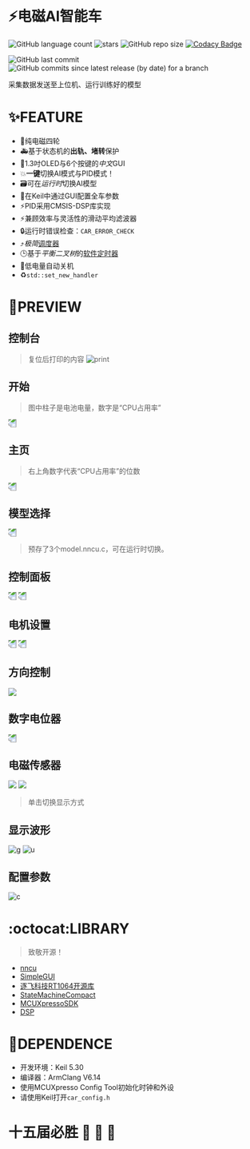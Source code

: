 # :zap:电磁AI智能车
![GitHub language count](https://img.shields.io/github/languages/count/CSU-iMag/ArtificialIntelligenceCar)
![stars](https://img.shields.io/github/stars/CSU-iMag/ArtificialIntelligenceCar)
![GitHub repo size](https://img.shields.io/github/repo-size/CSU-iMag/ArtificialIntelligenceCar?style=plastic)
[![Codacy Badge](https://app.codacy.com/project/badge/Grade/c6cbaef75e714a8387990f974cd1c991)](https://www.codacy.com/gh/CSU-iMag/ArtificialIntelligenceCar?utm_source=github.com&amp;utm_medium=referral&amp;utm_content=CSU-iMag/ArtificialIntelligenceCar&amp;utm_campaign=Badge_Grade)

![GitHub last commit](https://img.shields.io/github/last-commit/CSU-iMag/ArtificialIntelligenceCar?style=for-the-badge)
![GitHub commits since latest release (by date) for a branch](https://img.shields.io/github/commits-since/CSU-iMag/ArtificialIntelligenceCar/v1.0?style=for-the-badge)

采集数据发送至上位机、运行训练好的模型
# :sparkles:FEATURE
- :rocket:纯电磁四轮
- :ambulance:基于状态机的**出轨、堵转**保护
- :art:1.3吋OLED与6个按键的*中文*GUI
- :boom:**一键**切换AI模式与PID模式！
- :card_file_box:可在*运行时*切换AI模型
- :wrench:在Keil中通过GUI配置全车参数
- :zap:PID采用CMSIS-DSP库实现
- :zap:兼顾效率与灵活性的滑动平均滤波器
- :lock:运行时错误检查：`CAR_ERROR_CHECK`
- :arrow_heading_up:*极简*[调度器](https://github.com/CSU-iMag/ArtificialIntelligenceCar/blob/master/Project/CODE/utility/scheduler.hpp)
- :clock3:基于*平衡二叉树*的[软件定时器](https://github.com/CSU-iMag/ArtificialIntelligenceCar/blob/master/Project/CODE/utility/timer.hpp)
- :battery:低电量自动关机
- :recycle:`std::set_new_handler`
# :eyes:PREVIEW
## 控制台
> 复位后打印的内容
![print](Pictures/print.png)
## 开始
> 图中柱子是电池电量，数字是“CPU占用率”
<img src="Pictures/IMG_20200511_130902.jpg" style="transform:rotate(180deg);">

## 主页
> 右上角数字代表“CPU占用率”的位数
<img src="Pictures/IMG_20200511_130913.jpg" style="transform:rotate(180deg);">

## 模型选择
<img src="Pictures/IMG_20200511_131122.jpg" style="transform:rotate(180deg);">

> 预存了3个model.nncu.c，可在运行时切换。
## 控制面板
<img src="Pictures/IMG_20200511_130925.jpg" style="transform:rotate(180deg);">
<img src="Pictures/IMG_20200511_130935.jpg" style="transform:rotate(180deg);">

## 电机设置
<img src="Pictures/IMG_20200511_131010.jpg" style="transform:rotate(180deg);">
<img src="Pictures/IMG_20200511_131000.jpg" style="transform:rotate(180deg);">

## 方向控制
<img src="Pictures/IMG_20200511_131032.jpg">

## 数字电位器
<img src="Pictures/IMG_20200511_131148.jpg" style="transform:rotate(180deg);">

## 电磁传感器
<img src="Pictures/IMG_20200511_205727.jpg">
<img src="Pictures/IMG_20200511_164132.jpg">

> 单击切换显示方式
## 显示波形
![g](Pictures/IMG_20200511_210009.jpg)
![u](Pictures/uper.png)
## 配置参数
![c](Pictures/config.png)
# :octocat:LIBRARY
> 致敬开源！
- [nncu](https://github.com/RockySong/nncu_tool)
- [SimpleGUI](https://gitee.com/Polarix/simplegui)
- [逐飞科技RT1064开源库](https://gitee.com/seekfree/RT1064_Library)
- [StateMachineCompact](https://online.visual-paradigm.com/w/twpaunrw/drive/#diagramlist:proj=0&log)
- [MCUXpressoSDK](https://mcuxpresso.nxp.com/api_doc/dev/1406/modules.html)
- [DSP](https://github.com/ARM-software/CMSIS_5/tree/develop/CMSIS/DSP/Source)
# :pushpin:DEPENDENCE
- 开发环境：Keil 5.30
- 编译器：ArmClang V6.14
- 使用MCUXpresso Config Tool初始化时钟和外设
- 请使用Keil打开`car_config.h`
# 十五届必胜 :tada: :tada: :tada:
